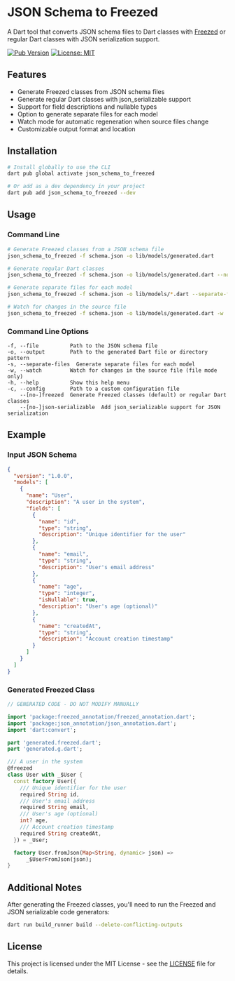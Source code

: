# JSON Schema to Freezed

A Dart tool that converts JSON schema files to Dart classes with [Freezed](https://pub.dev/packages/freezed) or regular Dart classes with JSON serialization support.

[![Pub Version](https://img.shields.io/pub/v/json_schema_to_freezed)](https://pub.dev/packages/json_schema_to_freezed)
[![License: MIT](https://img.shields.io/badge/License-MIT-blue.svg)](https://opensource.org/licenses/MIT)

## Features

- Generate Freezed classes from JSON schema files
- Generate regular Dart classes with json_serializable support
- Support for field descriptions and nullable types
- Option to generate separate files for each model
- Watch mode for automatic regeneration when source files change
- Customizable output format and location

## Installation

```bash
# Install globally to use the CLI
dart pub global activate json_schema_to_freezed

# Or add as a dev dependency in your project
dart pub add json_schema_to_freezed --dev
```

## Usage

### Command Line

```bash
# Generate Freezed classes from a JSON schema file
json_schema_to_freezed -f schema.json -o lib/models/generated.dart

# Generate regular Dart classes
json_schema_to_freezed -f schema.json -o lib/models/generated.dart --no-freezed

# Generate separate files for each model
json_schema_to_freezed -f schema.json -o lib/models/*.dart --separate-files

# Watch for changes in the source file
json_schema_to_freezed -f schema.json -o lib/models/generated.dart -w
```

### Command Line Options

```
-f, --file          Path to the JSON schema file
-o, --output        Path to the generated Dart file or directory pattern
-s, --separate-files  Generate separate files for each model
-w, --watch         Watch for changes in the source file (file mode only)
-h, --help          Show this help menu
-c, --config        Path to a custom configuration file
    --[no-]freezed  Generate Freezed classes (default) or regular Dart classes
    --[no-]json-serializable  Add json_serializable support for JSON serialization
```

## Example

### Input JSON Schema

```json
{
  "version": "1.0.0",
  "models": [
    {
      "name": "User",
      "description": "A user in the system",
      "fields": [
        {
          "name": "id",
          "type": "string",
          "description": "Unique identifier for the user"
        },
        {
          "name": "email",
          "type": "string",
          "description": "User's email address"
        },
        {
          "name": "age",
          "type": "integer",
          "isNullable": true,
          "description": "User's age (optional)"
        },
        {
          "name": "createdAt",
          "type": "string",
          "description": "Account creation timestamp"
        }
      ]
    }
  ]
}
```

### Generated Freezed Class

```dart
// GENERATED CODE - DO NOT MODIFY MANUALLY

import 'package:freezed_annotation/freezed_annotation.dart';
import 'package:json_annotation/json_annotation.dart';
import 'dart:convert';

part 'generated.freezed.dart';
part 'generated.g.dart';

/// A user in the system
@freezed
class User with _$User {
  const factory User({
    /// Unique identifier for the user
    required String id,
    /// User's email address
    required String email,
    /// User's age (optional)
    int? age,
    /// Account creation timestamp
    required String createdAt,
  }) = _User;

  factory User.fromJson(Map<String, dynamic> json) =>
      _$UserFromJson(json);
}
```

## Additional Notes

After generating the Freezed classes, you'll need to run the Freezed and JSON serializable code generators:

```bash
dart run build_runner build --delete-conflicting-outputs
```

## License

This project is licensed under the MIT License - see the [LICENSE](LICENSE) file for details.
